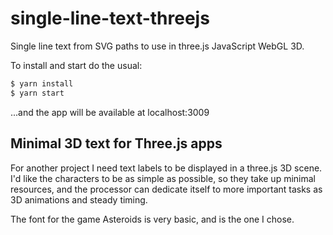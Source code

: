 # single-line-text-threejs
Single line text from SVG paths to use in three.js JavaScript WebGL 3D.

To install and start do the usual:

```bash
$ yarn install
$ yarn start
```
...and the app will be available at localhost:3009

## Minimal 3D text for Three.js apps
For another project I need text labels to be displayed in a three.js 3D scene. I'd like the characters to be as simple as possible, so they take up minimal resources, and the processor can dedicate itself to more important tasks as 3D animations and steady timing.

The font for the game Asteroids is very basic, and is the one I chose.



